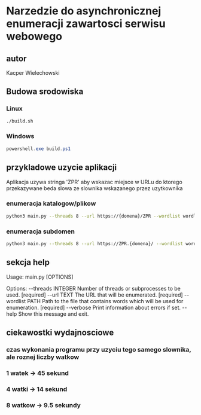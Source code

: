# Narzedzie do asynchronicznej enumeracji zawartosci serwisu webowego

## autor
Kacper Wielechowski

## Budowa srodowiska

### Linux

```bash
./build.sh
```

### Windows

```powershell
powershell.exe build.ps1
```


## przykladowe uzycie aplikacji
Aplikacja uzywa stringa 'ZPR' aby wskazac miejsce w URLu do ktorego przekazywane beda slowa ze slownika wskazanego przez uzytkownika

### enumeracja katalogow/plikow
```bash
python3 main.py --threads 8 --url https://{domena}/ZPR --wordlist wordlist.txt
```

### enumeracja subdomen
```bash
python3 main.py --threads 8 --url https://ZPR.{domena}/ --wordlist wordlist.txt
```


## sekcja help

Usage: main.py [OPTIONS]

Options:
  --threads INTEGER  Number of threads or subprocesses to be used.  [required]
  --url TEXT         The URL that will be enumerated.  [required]
  --wordlist PATH    Path to the file that contains words which will be used
                     for enumeration.  [required]
  --verbose          Print information about errors if set.
  --help             Show this message and exit.

## ciekawostki wydajnosciowe

### czas wykonania programu przy uzyciu tego samego slownika, ale roznej liczby watkow

### 1 watek -> 45 sekund
### 4 watki -> 14 sekund
### 8 watkow -> 9.5 sekundy